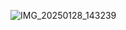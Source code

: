 ![IMG_20250128_143239](https://github.com/user-attachments/assets/2821b9f2-cb05-45e1-ae43-ba64d201c3dc)
